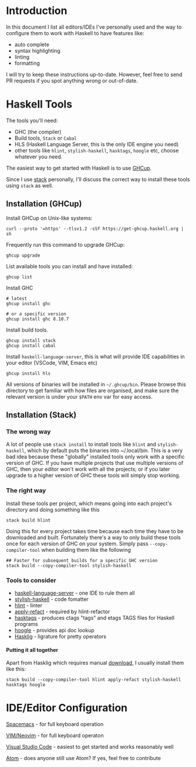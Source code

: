 # Introduction
In this document I list all editors/IDEs I've personally used and the way to configure them to work with Haskell to have features like:
* auto complete
* syntax highlighting
* linting
* formatting

I will try to keep these instructions up-to-date. However, feel free to send PR requests if you spot anything wrong or out-of-date.

# Haskell Tools
The tools you'll need:
* GHC (the compiler)
* Build tools, `Stack` or `Cabal`
* HLS (Haskell Language Server, this is the only IDE engine you need)
* other tools like `hlint`, `stylish-haskell`, `hasktags`, `hoogle` etc, choose whatever you need.

The easiest way to get started with Haskell is to use [GHCup](https://www.haskell.org/ghcup/).

Since I use [stack](https://docs.haskellstack.org/en/stable/README/) personally, I'll discuss the correct way to install these tools using `stack` as well.

## Installation (GHCup)
Install GHCup on Unix-like systems:
```
curl --proto '=https' --tlsv1.2 -sSf https://get-ghcup.haskell.org | sh
```

Frequently run this command to upgrade GHCup:
```
ghcup upgrade
```

List available tools you can install and have installed:
```
ghcup list
```

Install GHC
```
# latest
ghcup install ghc

# or a specific version
ghcup install ghc 8.10.7
```

Install build tools.
```
ghcup install stack
ghcup install cabal
```

Install `haskell-language-server`, this is what will provide IDE capabilities in your editor (VSCode, VIM, Emacs etc)
```
ghcup install hls
```

All versions of binaries will be installed in `~/.ghcup/bin`.
Please browse this directory to get familiar with how files are organised, and make sure the relevant version is under your `$PATH` env var for easy access.


## Installation (Stack)

### The wrong way
A lot of people use `stack install` to install tools like `hlint` and `stylish-haskell`, which by default puts the binaries into ~/.local/bin. This is a very bad idea because these "globally" installed tools only work with a specific version of GHC. If you have multiple projects that use multiple versions of GHC, then your editor won't work with all the projects; or if you later upgrade to a higher version of GHC these tools will simply stop working.

### The right way
Install these tools per project, which means going into each project's directory and doing something like this
```shell
stack build hlint
```
Doing this for every project takes time because each time they have to be downloaded and built. Fortunately there's a way to only build these tools once for each version of GHC on your system. Simply pass `--copy-compiler-tool` when building them like the following
```shell
## Faster for subsequent builds for a specific GHC version
stack build --copy-compiler-tool stylish-haskell
```

### Tools to consider
* [haskell-language-server] - one IDE to rule them all
* [stylish-haskell] - code fomatter
* [hlint] - linter
* [apply-refact] - required by hlint-refactor
* [hasktags] - produces ctags "tags" and etags TAGS files for Haskell programs
* [hoogle] - provides api doc lookup
* [Hasklig] - ligrature for pretty operators

#### Putting it all together
Apart from Hasklig which requires manual [download](https://github.com/i-tu/Hasklig), I usually install them like this:
```shell
stack build --copy-compiler-tool hlint apply-refact stylish-haskell hasktags hoogle
```

# IDE/Editor Configuration

[Spacemacs](spacemacs.md) - for full keyboard operation

[VIM/Neovim](neovim.md) - for full keyboard operaton

[Visual Studio Code](vscode.md) - easiest to get started and works reasonably well 

[Atom](atom.md) - does anyone still use Atom? If yes, feel free to contribute

[apply-refact]: https://github.com/mpickering/apply-refact
[haskell-language-server]: https://github.com/haskell/haskell-language-server
[Hasklig]: https://github.com/i-tu/Hasklig
[hasktags]: https://github.com/MarcWeber/hasktags
[hlint]: https://github.com/ndmitchell/hlint
[hoogle]: https://github.com/ndmitchell/hoogle
[stylish-haskell]: https://github.com/haskell/stylish-haskell
